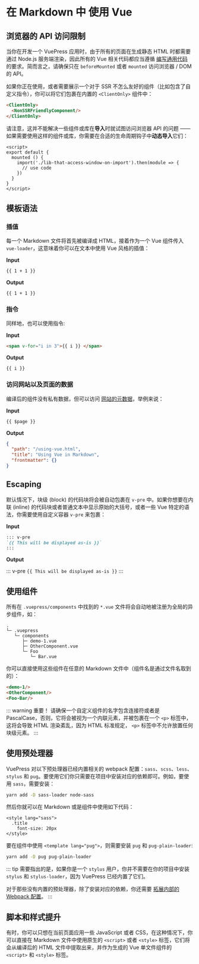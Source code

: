 # 在 Markdown 中 使用 Vue

## 浏览器的 API 访问限制

当你在开发一个 VuePress 应用时，由于所有的页面在生成静态 HTML 时都需要通过 Node.js 服务端渲染，因此所有的 Vue 相关代码都应当遵循 [编写通用代码](https://ssr.vuejs.org/zh/universal.html) 的要求。简而言之，请确保只在 `beforeMounted` 或者 `mounted` 访问浏览器 / DOM 的 API。

如果你正在使用，或者需要展示一个对于 SSR 不怎么友好的组件（比如包含了自定义指令），你可以将它们包裹在内置的 `<ClientOnly>` 组件中：

``` md
<ClientOnly>
  <NonSSRFriendlyComponent/>
</ClientOnly>
```

请注意，这并不能解决一些组件或库在**导入**时就试图访问浏览器 API 的问题 —— 如果需要使用这样的组件或库，你需要在合适的生命周期钩子中**动态导入**它们：

``` vue
<script>
export default {
  mounted () {
    import('./lib-that-access-window-on-import').then(module => {
      // use code
    })
  }
}
</script>
```

## 模板语法

### 插值

每一个 Markdown 文件将首先被编译成 HTML，接着作为一个 Vue 组件传入 `vue-loader`，这意味着你可以在文本中使用 Vue 风格的插值：

**Input**

``` md
{{ 1 + 1 }}
```

**Output**

<pre><code>{{ 1 + 1 }}</code></pre>

### 指令

同样地，也可以使用指令:

**Input**

``` md
<span v-for="i in 3">{{ i }} </span>
```

**Output**

<pre><code><span v-for="i in 3">{{ i }} </span></code></pre>

### 访问网站以及页面的数据

编译后的组件没有私有数据，但可以访问 [网站的元数据](./custom-themes.md#site-and-page-metadata)，举例来说：

**Input**

``` md
{{ $page }}
```

**Output**

``` json
{
  "path": "/using-vue.html",
  "title": "Using Vue in Markdown",
  "frontmatter": {}
}
```

## Escaping

默认情况下，块级 (block) 的代码块将会被自动包裹在 `v-pre` 中。如果你想要在内联 (inline) 的代码块或者普通文本中显示原始的大括号，或者一些 Vue 特定的语法，你需要使用自定义容器 `v-pre` 来包裹：

**Input**

``` md
::: v-pre
`{{ This will be displayed as-is }}`
:::
```

**Output**

::: v-pre
`{{ This will be displayed as-is }}`
:::

## 使用组件

所有在 `.vuepress/components` 中找到的 `*.vue` 文件将会自动地被注册为全局的异步组件，如：

```
.
└─ .vuepress
   └─ components
      ├─ demo-1.vue
      ├─ OtherComponent.vue
      └─ Foo
         └─ Bar.vue
```

你可以直接使用这些组件在任意的 Markdown 文件中（组件名是通过文件名取到的）：

``` md
<demo-1/>
<OtherComponent/>
<Foo-Bar/>
```

<demo-1></demo-1>

<OtherComponent/>

<Foo-Bar/>

::: warning 重要！
请确保一个自定义组件的名字包含连接符或者是 PascalCase，否则，它将会被视为一个内联元素，并被包裹在一个 `<p>` 标签中，这将会导致 HTML 渲染紊乱，因为 HTML 标准规定， `<p>` 标签中不允许放置任何块级元素。
:::


## 使用预处理器

VuePress 对以下预处理器已经内置相关的 webpack 配置：`sass`、`scss`、`less`、`stylus` 和 `pug`。要使用它们你只需要在项目中安装对应的依赖即可。例如，要使用 `sass`，需要安装：

``` bash
yarn add -D sass-loader node-sass
```
 
然后你就可以在 Markdown 或是组件中使用如下代码：

``` vue
<style lang="sass">
  .title
    font-size: 20px
</style>
```

要在组件中使用 `<template lang="pug">`，则需要安装 `pug` 和 `pug-plain-loader`:

``` bash
yarn add -D pug pug-plain-loader
```

::: tip
需要指出的是，如果你是一个 `stylus` 用户，你并不需要在你的项目中安装 `stylus` 和 `stylus-loader`，因为 VuePress 已经内置了它们。
  
对于那些没有内置的预处理器，除了安装对应的依赖，你还需要 [拓展内部的 Webpack 配置](../config/#configurewebpack)。
:::


## 脚本和样式提升

有时，你可以只想在当前页面应用一些 JavaScript 或者 CSS，在这种情况下，你可以直接在 Markdown 文件中使用原生的 `<script>` 或者 `<style>` 标签，它们将会从编译后的 HTML 文件中提取出来，并作为生成的 Vue 单文件组件的 `<script>` 和 `<style>` 标签。

<p class="demo" :class="$style.example"></p>

<style module>
.example {
  color: #41b883;
}
</style>

<script>
export default {
  mounted () {
    document.querySelector(`.${this.$style.example}`)
      .textContent = '这个块是被内联的脚本渲染的，样式也采用了内联样式。'
  }
}
</script>
